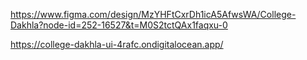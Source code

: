 https://www.figma.com/design/MzYHFtCxrDh1icA5AfwsWA/College-Dakhla?node-id=252-16527&t=M0S2tctQAx1faqxu-0

https://college-dakhla-ui-4rafc.ondigitalocean.app/

